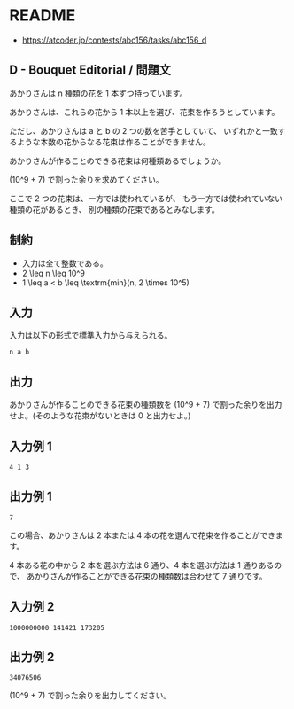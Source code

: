 # README
- <https://atcoder.jp/contests/abc156/tasks/abc156_d>
## D - Bouquet Editorial / 問題文
あかりさんは n 種類の花を 1 本ずつ持っています。

あかりさんは、これらの花から 1 本以上を選び、花束を作ろうとしています。

ただし、あかりさんは a と b の 2 つの数を苦手としていて、
いずれかと一致するような本数の花からなる花束は作ることができません。

あかりさんが作ることのできる花束は何種類あるでしょうか。

(10^9 + 7) で割った余りを求めてください。

ここで 2 つの花束は、一方では使われているが、
もう一方では使われていない種類の花があるとき、
別の種類の花束であるとみなします。
## 制約
* 入力は全て整数である。
* 2 \leq n \leq 10^9
* 1 \leq a < b \leq \textrm{min}(n, 2 \times 10^5)
## 入力
入力は以下の形式で標準入力から与えられる。

```
n a b
```
## 出力
あかりさんが作ることのできる花束の種類数を (10^9 + 7) で割った余りを出力せよ。(そのような花束がないときは 0 と出力せよ。)
## 入力例 1
```
4 1 3
```
## 出力例 1
```
7
```

この場合、あかりさんは 2 本または 4 本の花を選んで花束を作ることができます。

4 本ある花の中から 2 本を選ぶ方法は 6 通り、4 本を選ぶ方法は 1 通りあるので、
あかりさんが作ることができる花束の種類数は合わせて 7 通りです。
## 入力例 2
```
1000000000 141421 173205
```
## 出力例 2
```
34076506
```

(10^9 + 7) で割った余りを出力してください。
